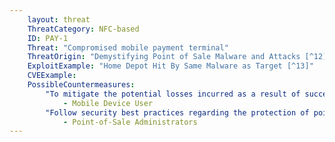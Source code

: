 ```yaml
---
    layout: threat
    ThreatCategory: NFC-based
    ID: PAY-1
    Threat: "Compromised mobile payment terminal"
    ThreatOrigin: "Demystifying Point of Sale Malware and Attacks [^12]"
    ExploitExample: "Home Depot Hit By Same Malware as Target [^13]"
    CVEExample:
    PossibleCountermeasures:
        "To mitigate the potential losses incurred as a result of successful PoS attacks, configure mobile payment services to use accounts with limited funds available for purchases, such as pre-paid cards, maximum transaction amounts, or daily spending limits.":
            - Mobile Device User
        "Follow security best practices regarding the protection of point-of-sale systems. See __Malware Targeting Point of Sale Systems__ [^42]":
            - Point-of-Sale Administrators
---
```

